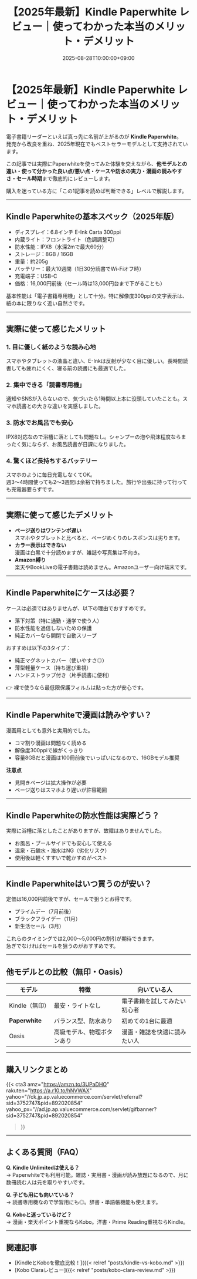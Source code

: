 ﻿---
title: "【2025年最新】Kindle Paperwhite レビュー｜使ってわかった本当のメリット・デメリット"
date: 2025-08-28T10:00:00+09:00
draft: false
description: "Kindle Paperwhiteの実機レビュー。使って感じたメリット・デメリット、ケースの必要性、防水性能、漫画の読みやすさ、セールの買い時まで3000文字以上で徹底解説。"
tags: ["Kindle", "電子書籍リーダー", "レビュー", "Amazon", "漫画", "防水", "ケース"]
---

# 【2025年最新】Kindle Paperwhite レビュー｜使ってわかった本当のメリット・デメリット

電子書籍リーダーといえば真っ先に名前が上がるのが **Kindle Paperwhite**。  
発売から改良を重ね、2025年現在でもベストセラーモデルとして支持されています。  

この記事では実際にPaperwhiteを使ってみた体験を交えながら、**他モデルとの違い・使って分かった良い点/悪い点・ケースや防水の実力・漫画の読みやすさ・セール時期**まで徹底的にレビューします。  

購入を迷っている方に「この1記事を読めば判断できる」レベルで解説します。  

---

## Kindle Paperwhiteの基本スペック（2025年版）

- ディスプレイ：6.8インチ E-Ink Carta 300ppi  
- 内蔵ライト：フロントライト（色調調整可）  
- 防水性能：IPX8（水深2mで最大60分）  
- ストレージ：8GB / 16GB  
- 重量：約205g  
- バッテリー：最大10週間（1日30分読書でWi-Fiオフ時）  
- 充電端子：USB-C  
- 価格：16,000円前後（セール時は13,000円台まで下がることも）  

基本性能は「電子書籍専用機」として十分。特に解像度300ppiの文字表示は、紙の本に限りなく近い自然さです。  

---

## 実際に使って感じたメリット

### 1. 目に優しく紙のような読み心地
スマホやタブレットの液晶と違い、E-Inkは反射が少なく目に優しい。長時間読書しても疲れにくく、寝る前の読書にも最適でした。  

### 2. 集中できる「読書専用機」
通知やSNSが入らないので、気づいたら1時間以上本に没頭していたことも。スマホ読書との大きな違いを実感しました。  

### 3. 防水でお風呂でも安心
IPX8対応なので浴槽に落としても問題なし。シャンプーの泡や飛沫程度ならまったく気にならず、お風呂読書が日課になりました。  

### 4. 驚くほど長持ちするバッテリー
スマホのように毎日充電しなくてOK。  
週3〜4時間使っても2〜3週間は余裕で持ちました。旅行や出張に持って行っても充電器要らずです。  

---

## 実際に使って感じたデメリット

- **ページ送りはワンテンポ遅い**  
  スマホやタブレットと比べると、ページめくりのレスポンスは劣ります。  
- **カラー表示はできない**  
  漫画は白黒で十分読めますが、雑誌や写真集は不向き。  
- **Amazon縛り**  
  楽天やBookLiveの電子書籍は読めません。Amazonユーザー向け端末です。  

---

## Kindle Paperwhiteにケースは必要？

ケースは必須ではありませんが、以下の理由でおすすめです。  
- 落下対策（特に通勤・通学で使う人）  
- 防水性能を過信しないための保護  
- 純正カバーなら開閉で自動スリープ  

おすすめは以下の3タイプ：  
- 純正マグネットカバー（使いやすさ◎）  
- 薄型軽量ケース（持ち運び重視）  
- ハンドストラップ付き（片手読書に便利）  

👉 裸で使うなら最低限保護フィルムは貼った方が安心です。  

---

## Kindle Paperwhiteで漫画は読みやすい？

漫画用としても意外と実用的でした。  
- コマ割り漫画は問題なく読める  
- 解像度300ppiで線がくっきり  
- 容量8GBだと漫画は100冊前後でいっぱいになるので、16GBモデル推奨  

**注意点**  
- 見開きページは拡大操作が必要  
- ページ送りはスマホより遅いが許容範囲  

---

## Kindle Paperwhiteの防水性能は実際どう？

実際に浴槽に落としたことがありますが、故障はありませんでした。  
- お風呂・プールサイドでも安心して使える  
- 温泉・石鹸水・海水はNG（劣化リスク）  
- 使用後は軽くすすいで乾かすのがベスト  

---

## Kindle Paperwhiteはいつ買うのが安い？

定価は16,000円前後ですが、セールで狙うとお得です。  
- プライムデー（7月前後）  
- ブラックフライデー（11月）  
- 新生活セール（3月）  

これらのタイミングでは2,000〜5,000円の割引が期待できます。  
急ぎでなければセールを狙うのがおすすめです。  

---

## 他モデルとの比較（無印・Oasis）

| モデル | 特徴 | 向いている人 |
|--------|------|--------------|
| Kindle（無印） | 最安・ライトなし | 電子書籍を試してみたい初心者 |
| **Paperwhite** | バランス型、防水あり | 初めての1台に最適 |
| Oasis | 高級モデル、物理ボタンあり | 漫画・雑誌を快適に読みたい人 |

---

## 購入リンクまとめ

{{< cta3
  amz="https://amzn.to/3UPaDHO"
  rakuten="https://a.r10.to/hNVWAX"
  yahoo="//ck.jp.ap.valuecommerce.com/servlet/referral?sid=3752747&pid=892020854"
  yahoo_px="//ad.jp.ap.valuecommerce.com/servlet/gifbanner?sid=3752747&pid=892020854"
>}}


---

## よくある質問（FAQ）

**Q. Kindle Unlimitedは使える？**  
→ Paperwhiteでも利用可能。雑誌・実用書・漫画が読み放題になるので、月に数冊読む人は元を取りやすいです。  

**Q. 子ども用にも向いている？**  
→ 読書専用機なので学習用にも◎。辞書・単語帳機能も使えます。  

**Q. Koboと迷っているけど？**  
→ 漫画・楽天ポイント重視ならKobo。洋書・Prime Reading重視ならKindle。  

---

## 関連記事
- [KindleとKoboを徹底比較！]({{< relref "posts/kindle-vs-kobo.md" >}})
- [Kobo Claraレビュー]({{< relref "posts/kobo-clara-review.md" >}})

